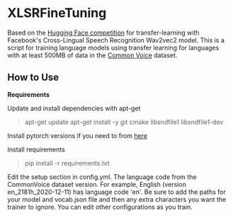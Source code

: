 # XLSRFineTuning

Based on the [Hugging Face competition](https://huggingface.co/facebook/wav2vec2-large-xlsr-53) for transfer-learning with Facebook's Cross-Lingual Speech Recognition Wav2vec2 model. This is a script for training language models using transfer learning for languages with at least 500MB of data in the [Common Voice](https://commonvoice.mozilla.org/en/datasets) dataset.


## How to Use

**Requirements**

Update and install dependencies with apt-get

> apt-get update
apt-get install -y git cmake libsndfile1 libsndfile1-dev

Install pytorch versions if you need to from [here](https://pytorch.org/get-started/previous-versions/)

Install requirements
> pip install -r requirements.txt

Edit the setup section in config.yml. The language code from the CommonVoice dataset version. For example, English (version en_2181h_2020-12-11) has language code 'en'. Be sure to add the paths for your model and vocab.json file and then any extra characters you want the trainer to ignore. You can edit other configurations as you train.




